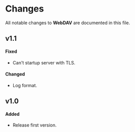 # Changes

All notable changes to **WebDAV** are documented in this file.

## v1.1

#### Fixed

- Can't startup server with TLS.

#### Changed

- Log format.

## v1.0

#### Added

- Release first version.
